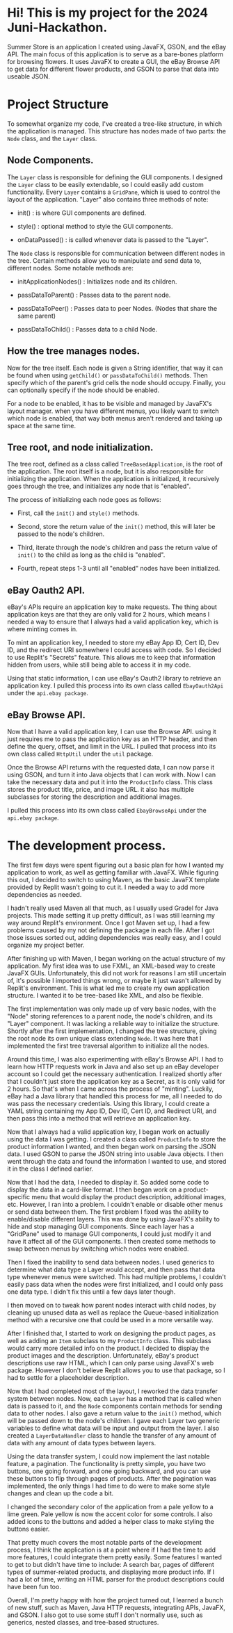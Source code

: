 # Hi! This is my project for the 2024 Juni-Hackathon.

Summer Store is an application I created using JavaFX, GSON, and the eBay API.
The main focus of this application is to serve as a bare-bones platform for browsing flowers.
It uses JavaFX to create a GUI, the eBay Browse API to get data for different flower products,
and GSON to parse that data into useable JSON.

# Project Structure

To somewhat organize my code, I've created a tree-like structure, in which the application 
is managed. This structure has nodes made of two parts: the `Node` class, 
and the `Layer` class.

## Node Components.

The `Layer` class is responsible for defining the GUI components. I designed the `Layer` class to 
be easily extendable, so I could easily add custom functionality. Every `Layer` 
contains a `GridPane`, which is used to control the layout of the application. 
"Layer" also contains three methods of note:

* init()          : is where GUI components are defined.

* style()         : optional method to style the GUI components.

* onDataPassed()  : is called whenever data is passed to the "Layer".


The `Node` class is responsible for communication between different nodes in the tree. 
Certain methods allow you to manipulate and send data to, different nodes. 
Some notable methods are:

* initApplicationNodes() : Initializes node and its children.

* passDataToParent()     : Passes data to the parent node.

* passDataToPeer()       : Passes data to peer Nodes. (Nodes that share the same parent)

* passDataToChild()      : Passes data to a child Node.


## How the tree manages nodes.

Now for the tree itself. Each node is given a String identifier, that way it can be found 
when using `getChild()` or `passDataToChild()` methods. Then specify which of the parent's
grid cells the node should occupy. Finally, you can optionally specify if the node should be
enabled.

For a node to be enabled, it has to be visible and managed by JavaFX's layout manager.
when you have different menus, you likely want to switch which node is enabled, that way both
menus aren't rendered and taking up space at the same time.


## Tree root, and node initialization.

The tree root, defined as a class called `TreeBasedApplication`, is the 
root of the application. The root itself is a node, but it is also responsible for 
initializing the application. When the application is initialized, 
it recursively goes through the tree, and initializes any node that is "enabled".

The process of initializing each node goes as follows: 

* First, call the `init()` and `style()` methods.

* Second, store the return value of the `init()` method, this will later be passed to the node's 
children.

* Third, iterate through the node's children and pass the return value of `init()` to the child
as long as the child is "enabled".

* Fourth, repeat steps 1-3 until all "enabled" nodes have been initialized.


## eBay Oauth2 API.

eBay's APIs require an application key to make requests. The thing about application 
keys are that they are only valid for 2 hours, which means I needed a way to ensure that I always 
had a valid application key, which is where minting comes in.

To mint an application key, I needed to store my eBay App ID, Cert ID, Dev ID, and the 
redirect URI somewhere I could access with code. So I decided to use Replit's "Secrets" feature.
This allows me to keep that information hidden from users, while still being able to access it 
in my code.

Using that static information, I can use eBay's Oauth2 library to retrieve an application key.
I pulled this process into its own class called `EbayOauth2Api` under the `api.ebay package`.


## eBay Browse API.

Now that I have a valid application key, I can use the Browse API. using it just requires me to 
pass the application key as an HTTP header, and then define the query, offset, and limit in
the URL. I pulled that process into its own class called `HttpUtil` under the `util` package.

Once the Browse API returns with the requested data, I can now parse it using GSON, and turn it 
into Java objects that I can work with. Now I can take the necessary data and put it into the 
`ProductInfo` class. This class stores the product title, price, and image URL. it also has 
multiple subclasses for storing the description and additional images.

I pulled this process into its own class called `EbayBrowseApi` under the `api.ebay package`.


# The development process.

The first few days were spent figuring out a basic plan for how I wanted my application to work, 
as well as getting familiar with JavaFX. While figuring this out, I decided to switch to using Maven,
as the basic JavaFX template provided by Replit wasn't going to cut it. I needed a way to add more 
dependencies as needed.

I hadn't really used Maven all that much, as I usually used Gradel for Java projects. This made 
setting it up pretty difficult, as I was still learning my way around Replit's environment. Once 
I got Maven set up, I had a few problems caused by my not defining the package in each file. After 
I got those issues sorted out, adding dependencies was really easy, and I could organize my project
better.

After finishing up with Maven, I began working on the actual structure of my application. My first 
idea was to use FXML, an XML-based way to create JavaFX GUIs. Unfortunately, this did not work for 
reasons I am still uncertain of, it's possible I imported things wrong, or maybe it just wasn't allowed
by Replit's environment. This is what led me to create my own application structure. I wanted it to
be tree-based like XML, and also be flexible.

The first implementation was only made up of very basic nodes, with the "Node" storing references 
to a parent node, the node's children, and its "Layer" component. It was lacking a reliable way to 
initialize the structure. Shortly after the first implementation, I changed the tree structure,
giving the root node its own unique class extending `Node`. It was here that I implemented the first
tree traversal algorithm to initialize all the nodes.

Around this time, I was also experimenting with eBay's Browse API. I had to learn how HTTP requests
work in Java and also set up an eBay developer account so I could get the necessary authentication.
I realized shortly after that I couldn't just store the application key as a Secret, as it is only 
valid for 2 hours. So that's when I came across the process of "minting". Luckily, eBay had a Java 
library that handled this process for me, all I needed to do was pass the necessary credentials. 
Using this library, I could create a YAML string containing my App ID, Dev ID, Cert ID, and Redirect 
URI, and then pass this into a method that will retrieve an application key.

Now that I always had a valid application key, I began work on actually using the data I was getting.
I created a class called `ProductInfo` to store the product information I wanted, and then began work 
on parsing the JSON data. I used GSON to parse the JSON string into usable Java objects. I then went 
through the data and found the information I wanted to use, and stored it in the class I defined earlier.

Now that I had the data, I needed to display it. So added some code to display the data in a card-like 
format. I then began work on a product-specific menu that would display the product description, additional 
images, etc. However, I ran into a problem. I couldn't enable or disable other menus or send data between them. 
The first problem I fixed was the ability to enable/disable different layers. This was done by using JavaFX's 
ability to hide and stop managing GUI components. Since each layer has a "GridPane" used to manage GUI components, 
I could just modify it and have it affect all of the GUI components. I then created some methods to swap between 
menus by switching which nodes were enabled.

Then I fixed the inability to send data between nodes. I used generics to determine what data type a Layer 
would accept, and then pass that data type whenever menus were switched. This had multiple problems, 
I couldn't easily pass data when the nodes were first initialized, and I could only pass one data type.
I didn't fix this until a few days later though.

I then moved on to tweak how parent nodes interact with child nodes, by cleaning up unused data
as well as replace the Queue-based initialization method with a recursive one that could be
used in a more versatile way.

After I finished that, I started to work on designing the product pages, as well as adding an `Item`
subclass to my `ProductInfo` class. This subclass would carry more detailed info on the product. I decided
to display the product images and the description. Unfortunately, eBay's product descriptions use raw HTML, 
which I can only parse using JavaFX's web package. However I don't believe Replit allows you to use that 
package, so I had to settle for a placeholder description.

Now that I had completed most of the layout, I reworked the data transfer system between nodes. Now,
each `Layer` has a method that is called when data is passed to it, and the `Node` components
contain methods for sending data to other nodes. I also gave a return value to the `init()` method, 
which will be passed down to the node's children. I gave each Layer two generic variables to define 
what data will be input and output from the layer. I also created a `LayerDataHandler` class to handle
the transfer of any amount of data with any amount of data types between layers.

Using the data transfer system, I could now implement the last notable feature, a pagination. The 
functionality is pretty simple, you have two buttons, one going forward, and one going backward,
and you can use these buttons to flip through pages of products. After the pagination was implemented, 
the only things I had time to do were to make some style changes and clean up the code a bit.

I changed the secondary color of the application from a pale yellow to a lime green. Pale yellow is 
now the accent color for some controls. I also added icons to the buttons and added a helper class to
make styling the buttons easier.

That pretty much covers the most notable parts of the development process, I think the application is at
a point where if I had the time to add more features, I could integrate them pretty easily. Some features
I wanted to get to but didn't have time to include: A search bar, pages of different types of summer-related 
products, and displaying more product info. If I had a lot of time, writing an HTML parser for the product 
descriptions could have been fun too.

Overall, I'm pretty happy with how the project turned out, I learned a bunch of new stuff, such as Maven, 
Java HTTP requests, integrating APIs, JavaFX, and GSON. I also got to use some stuff I don't normally use, 
such as generics, nested classes, and tree-based structures.

